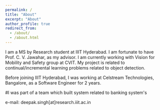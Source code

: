 ```yaml
---
permalink: /
title: "About"
excerpt: "About"
author_profile: true
redirect_from: 
  - /about/
  - /about.html
---
```


I am a MS by Research student at IIIT Hyderabad. I am fortunate to have Prof. C. V. Jawahar, as my advisor. I am currently working with Vision for Mobility and Safety group at CVIT. My project is related to continual/incremental learning problems related to object detection.


Before joining IIIT Hyderabad, I was working at Celstream Technologies, Bangalore, as a Software Engineer for 2 years. 

#I was part of a team which built system related to banking system's

e-mail: deepak.singh[at]research.iiit.ac.in